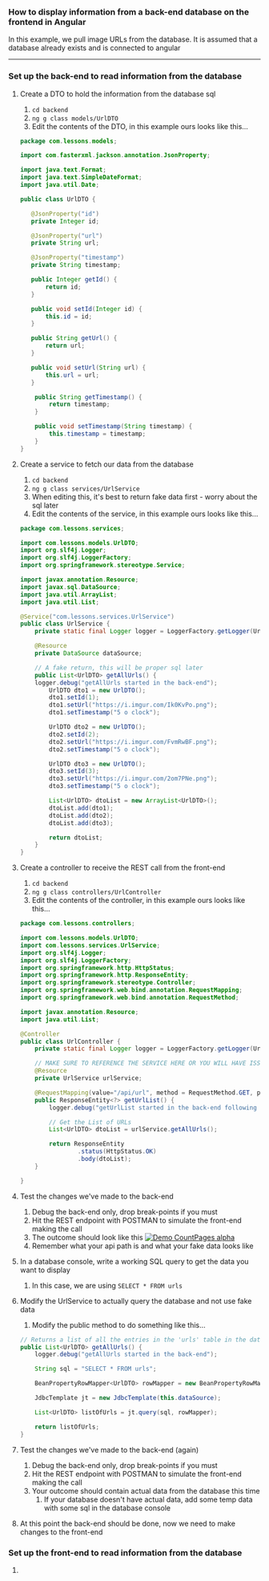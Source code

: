 ### How to display information from a back-end database on the frontend in Angular
In this example, we pull image URLs from the database.
It is assumed that a database already exists and is connected to angular

_____

### Set up the back-end to read information from the database
1. Create a DTO to hold the information from the database sql
    1. ``cd backend``
    2. ``ng g class models/UrlDTO``
    3. Edit the contents of the DTO, in this example ours looks like this...
    ```java
    package com.lessons.models;

    import com.fasterxml.jackson.annotation.JsonProperty;

    import java.text.Format;
    import java.text.SimpleDateFormat;
    import java.util.Date;

    public class UrlDTO {

       @JsonProperty("id")
       private Integer id;

       @JsonProperty("url")
       private String url;

       @JsonProperty("timestamp")
       private String timestamp;

       public Integer getId() {
           return id;
       }

       public void setId(Integer id) {
           this.id = id;
       }

       public String getUrl() {
           return url;
       }

       public void setUrl(String url) {
           this.url = url;
       }

        public String getTimestamp() {
            return timestamp;
        }

        public void setTimestamp(String timestamp) {
            this.timestamp = timestamp;
        }
   }
   ```
2. Create a service to fetch our data from the database
    1. ``cd backend``
    2. ``ng g class services/UrlService``
    3. When editing this, it's best to return fake data first - worry about the sql later
    3. Edit the contents of the service, in this example ours looks like this...
    ```Java
    package com.lessons.services;

    import com.lessons.models.UrlDTO;
    import org.slf4j.Logger;
    import org.slf4j.LoggerFactory;
    import org.springframework.stereotype.Service;

    import javax.annotation.Resource;
    import javax.sql.DataSource;
    import java.util.ArrayList;
    import java.util.List;

    @Service("com.lessons.services.UrlService")
    public class UrlService {
        private static final Logger logger = LoggerFactory.getLogger(UrlService.class);

        @Resource
        private DataSource dataSource;

        // A fake return, this will be proper sql later
        public List<UrlDTO> getAllUrls() {
        logger.debug("getAllUrls started in the back-end");
            UrlDTO dto1 = new UrlDTO();
            dto1.setId(1);
            dto1.setUrl("https://i.imgur.com/Ik0KvPo.png");
            dto1.setTimestamp("5 o clock");

            UrlDTO dto2 = new UrlDTO();
            dto2.setId(2);
            dto2.setUrl("https://i.imgur.com/FvmRwBF.png");
            dto2.setTimestamp("5 o clock");

            UrlDTO dto3 = new UrlDTO();
            dto3.setId(3);
            dto3.setUrl("https://i.imgur.com/2om7PNe.png");
            dto3.setTimestamp("5 o clock");

            List<UrlDTO> dtoList = new ArrayList<UrlDTO>();
            dtoList.add(dto1);
            dtoList.add(dto2);
            dtoList.add(dto3);

            return dtoList;
        }
    }
    ```
3. Create a controller to receive the REST call from the front-end
    1. ``cd backend``
    2. ``ng g class controllers/UrlController``
    3. Edit the contents of the controller, in this example ours looks like this...
    ```java
    package com.lessons.controllers;

    import com.lessons.models.UrlDTO;
    import com.lessons.services.UrlService;
    import org.slf4j.Logger;
    import org.slf4j.LoggerFactory;
    import org.springframework.http.HttpStatus;
    import org.springframework.http.ResponseEntity;
    import org.springframework.stereotype.Controller;
    import org.springframework.web.bind.annotation.RequestMapping;
    import org.springframework.web.bind.annotation.RequestMethod;

    import javax.annotation.Resource;
    import java.util.List;

    @Controller
    public class UrlController {
        private static final Logger logger = LoggerFactory.getLogger(UrlController.class);

        // MAKE SURE TO REFERENCE THE SERVICE HERE OR YOU WILL HAVE ISSUES WITH STATIC METHODS
        @Resource
        private UrlService urlService;

        @RequestMapping(value="/api/url", method = RequestMethod.GET, produces = "application/json")
        public ResponseEntity<?> getUrlList() {
            logger.debug("getUrlList started in the back-end following a REST call from the front-end");

            // Get the List of URLs
            List<UrlDTO> dtoList = urlService.getAllUrls();

            return ResponseEntity
                    .status(HttpStatus.OK)
                    .body(dtoList);
        }

    }
    ```
4. Test the changes we've made to the back-end
    1. Debug the back-end only, drop break-points if you must
    2. Hit the REST endpoint with POSTMAN to simulate the front-end making the call
    3. The outcome should look like this
    [![Demo CountPages alpha](https://i.imgur.com/3p5fmLN.gif)](https://i.imgur.com/3p5fmLN.gif)
    4. Remember what your api path is and what your fake data looks like

5. In a database console, write a working SQL query to get the data you want to display
    1. In this case, we are using ``SELECT * FROM urls``

6. Modify the UrlService to actually query the database and not use fake data
    1. Modify the public method to do something like this...
    ```java
    // Returns a list of all the entries in the 'urls' table in the database
    public List<UrlDTO> getAllUrls() {
        logger.debug("getAllUrls started in the back-end");

        String sql = "SELECT * FROM urls";

        BeanPropertyRowMapper<UrlDTO> rowMapper = new BeanPropertyRowMapper<>(UrlDTO.class);

        JdbcTemplate jt = new JdbcTemplate(this.dataSource);

        List<UrlDTO> listOfUrls = jt.query(sql, rowMapper);

        return listOfUrls;
    }
    ```
7. Test the changes we've made to the back-end (again)
    1. Debug the back-end only, drop break-points if you must
    2. Hit the REST endpoint with POSTMAN to simulate the front-end making the call
    3. Your outcome should contain actual data from the database this time
        1. If your database doesn't have actual data, add some temp data with some sql in the database console

8. At this point the back-end should be done, now we need to make changes to the front-end

### Set up the front-end to read information from the database
1.